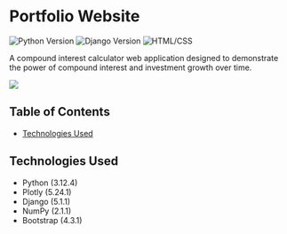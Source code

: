 # Portfolio Website

![Python Version](https://img.shields.io/badge/Python-3.12.4-3670A0.svg)
![Django Version](https://img.shields.io/badge/Django-5.1.1-092e20.svg)
![HTML/CSS](https://img.shields.io/badge/HTML/CSS-61dafb.svg)

A compound interest calculator web application designed to demonstrate the power of compound interest and investment growth over time.

<a href="https://compoundinterestvisualizer.com" target="_blank"><img src="https://img.shields.io/badge/Website-6da360?style=for-the-badge&logo=Django"></a>

## Table of Contents
- [Technologies Used](#technologies-used)


## Technologies Used<a name="technologies-used"></a>
- Python (3.12.4)
- Plotly (5.24.1)
- Django (5.1.1)
- NumPy (2.1.1)
- Bootstrap (4.3.1)
